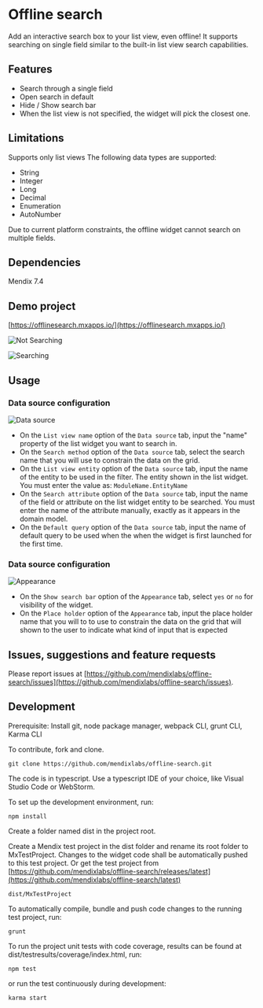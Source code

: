 # Offline search

Add an interactive search box to your list view, even offline!
It supports searching on single field similar to the built-in list view search capabilities.

## Features
* Search through a single field
* Open search in default
* Hide / Show search bar
* When the list view is not specified, the widget will pick the closest one.

## Limitations
Supports only list views
The following data types are supported:
 - String
 - Integer
 - Long
 - Decimal
 - Enumeration
 - AutoNumber

Due to current platform constraints, the offline widget cannot search on multiple fields.


## Dependencies
Mendix 7.4

## Demo project

[https://offlinesearch.mxapps.io/](https://offlinesearch.mxapps.io/)

![Not Searching](/assets/LV_Normal_Offline.jpg)

![Searching](/assets/LV_Searching_Offline.jpg)

## Usage

### Data source configuration

![Data source](/assets/Datasource.png)
 - On the `List view name` option of the `Data source` tab, input the "name" property of the list widget you want to search in.
 - On the `Search method` option of the `Data source` tab, select the search name that you will use to constrain the data on the grid.
 - On the `List view entity` option of the `Data source` tab, input the name of the entity to be used in the filter. The entity shown in the list widget. You must enter the value as: `ModuleName.EntityName`
 - On the `Search attribute` option of the `Data source` tab, input the name of the field or attribute on the list widget entity to be searched. You must enter the name of the attribute manually, exactly as it appears in the domain model.
 - On the `Default query` option of the `Data source` tab, input the name of default query to be used when the when the widget is first launched for the first time.

### Data source configuration

![Appearance](/assets/Appearance.png)
 - On the `Show search bar` option of the `Appearance` tab, select `yes` or `no` for visibility of the widget.
 - On the `Place holder` option of the `Appearance` tab, input the place holder name that you will to
to use to constrain the data on the grid that will shown to the user to indicate what kind of input that is expected

## Issues, suggestions and feature requests
Please report issues at [https://github.com/mendixlabs/offline-search/issues](https://github.com/mendixlabs/offline-search/issues).


## Development
Prerequisite: Install git, node package manager, webpack CLI, grunt CLI, Karma CLI

To contribute, fork and clone.

    git clone https://github.com/mendixlabs/offline-search.git

The code is in typescript. Use a typescript IDE of your choice, like Visual Studio Code or WebStorm.

To set up the development environment, run:

    npm install

Create a folder named dist in the project root.

Create a Mendix test project in the dist folder and rename its root folder to MxTestProject. Changes to the widget code shall be automatically pushed to this test project. Or get the test project from [https://github.com/mendixlabs/offline-search/releases/latest](https://github.com/mendixlabs/offline-search/latest)

    dist/MxTestProject

To automatically compile, bundle and push code changes to the running test project, run:

    grunt

To run the project unit tests with code coverage, results can be found at dist/testresults/coverage/index.html, run:

    npm test

or run the test continuously during development:

    karma start

